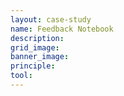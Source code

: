```yaml
---
layout: case-study
name: Feedback Notebook
description:
grid_image:
banner_image:
principle:
tool:
---
```


